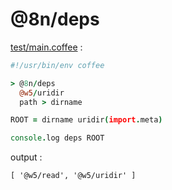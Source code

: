 [‼️]: ✏️README.mdt

# @8n/deps

[test/main.coffee](./test/main.coffee) :

```coffee
#!/usr/bin/env coffee

> @8n/deps
  @w5/uridir
  path > dirname

ROOT = dirname uridir(import.meta)

console.log deps ROOT
```

output :

```
[ '@w5/read', '@w5/uridir' ]
```
